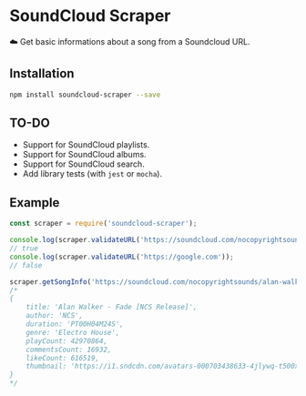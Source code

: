 # SoundCloud Scraper

☁️ Get basic informations about a song from a Soundcloud URL.

## Installation

```sh
npm install soundcloud-scraper --save
```

## TO-DO

* Support for SoundCloud playlists.
* Support for SoundCloud albums.
* Support for SoundCloud search.
* Add library tests (with `jest` or `mocha`).

## Example

```js
const scraper = require('soundcloud-scraper');

console.log(scraper.validateURL('https://soundcloud.com/nocopyrightsounds/alan-walker-fade-ncs-release'));
// true
console.log(scraper.validateURL('https://google.com'));
// false

scraper.getSongInfo('https://soundcloud.com/nocopyrightsounds/alan-walker-fade-ncs-release').then(console.log);
/*
{
    title: 'Alan Walker - Fade [NCS Release]',
    author: 'NCS',
    duration: 'PT00H04M24S',
    genre: 'Electro House',
    playCount: 42970864,
    commentsCount: 16932,
    likeCount: 616519,
    thumbnail: 'https://i1.sndcdn.com/avatars-000703438633-4jlywq-t500x500.jpg'
}
*/
```
